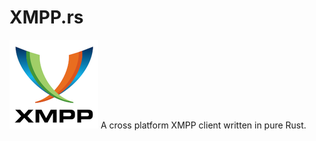 # XMPP.rs
![XMPP original logo](src-tauri/icons/Square142x142Logo.png)
A cross platform XMPP client written in pure Rust.
